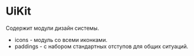 # UiKit

Содержит модули дизайн системы.

* icons - модуль со всеми иконками.
* paddings - c набором стандартных отступов для общих ситуаций.